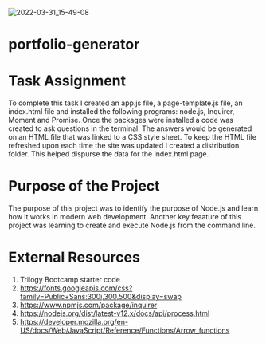 ![2022-03-31_15-49-08](https://user-images.githubusercontent.com/97765679/161148868-d975d972-b71f-4bb7-9ded-a145501433af.png)
# portfolio-generator

# Task Assignment

To complete this task I created an app.js file, a page-template.js file, an index.html file and installed the following programs: node.js, Inquirer, Moment and Promise. Once the packages were installed a code was created to ask questions in the terminal. The answers would be generated on an HTML file that was linked to a CSS style sheet. To keep the HTML file refreshed upon each time the site was updated I created a distribution folder. This helped dispurse the data for the index.html page.

# Purpose of the Project

The purpose of this project was to identify the purpose of Node.js and learn how it works in modern web development. Another key feaature of this project was learning to create and execute Node.js from the command line.

# External Resources

1. Trilogy Bootcamp starter code
2. https://fonts.googleapis.com/css?family=Public+Sans:300i,300,500&display=swap
3. https://www.npmjs.com/package/inquirer
4. https://nodejs.org/dist/latest-v12.x/docs/api/process.html
5. https://developer.mozilla.org/en-US/docs/Web/JavaScript/Reference/Functions/Arrow_functions
